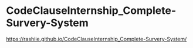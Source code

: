 # CodeClauseInternship_Complete-Survery-System
https://rashiie.github.io/CodeClauseInternship_Complete-Survery-System/
